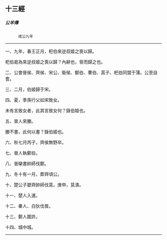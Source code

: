 

## 十三經

##### 公羊傳
　　　`成公九年`

* * *

一、九年，春王正月，𣏌伯來逆叔姬之喪以歸。

𣏌伯曷為來逆叔姬之喪以歸？內辭也，脅而歸之也。

二、公會晉侯、齊侯、宋公、衞侯、鄭伯、曹伯、莒子、𣏌伯同盟于蒲。公至自會。

三、二月，伯姬歸于宋。

四、夏，季孫行父如宋致女。

未有言致女者，此其言致女何？錄伯姬也。

五、晉人來媵。

媵不書，此何以書？錄伯姬也。

六、秋七月丙子，齊侯無野卒。

七、晉人執鄭伯。

八、晉欒書帥師伐鄭。

九、冬十有一月，葬齊頃公。

十、楚公子嬰齊帥師伐莒。庚申，莒潰。

十一、楚人入運。

十二、秦人、白狄伐晉。

十三、鄭人圍許。

十四、城中城。

* * *

